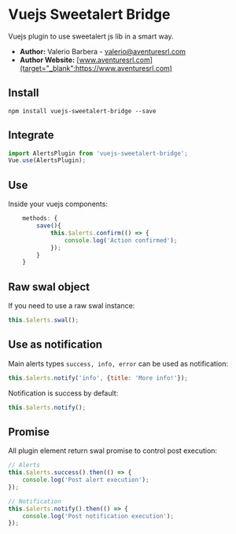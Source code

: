# Vuejs Sweetalert Bridge
Vuejs plugin to use sweetalert js lib in a smart way.


- **Author:** Valerio Barbera - [valerio@aventuresrl.com](mailto:valerio@aventuresrl.com)
- **Author Website:** [www.aventuresrl.com](target="_blank":https://www.aventuresrl.com)


## Install
`npm install vuejs-sweetalert-bridge --save`


## Integrate
```javascript
import AlertsPlugin from 'vuejs-sweetalert-bridge';
Vue.use(AlertsPlugin);
```


## Use
Inside your vuejs components:
```javascript
    methods: {
        save(){
            this.$alerts.confirm(() => {
                console.log('Action confirmed');
            });
        }
    }
```


## Raw swal object
If you need to use a raw swal instance:
```javascript
this.$alerts.swal();
```


## Use as notification
Main alerts types `success, info, error` can be used as notification:
```javascript
this.$alerts.notify('info', {title: 'More info!'});
```

Notification is success by default:
```javascript
this.$alerts.notify();
```


## Promise
All plugin element return swal promise to control post execution:
```javascript
// Alerts
this.$alerts.success().then(() => {
    console.log('Post alert execution');
});

// Notification
this.$alerts.notify().then(() => {
    console.log('Post notification execution');
});
```